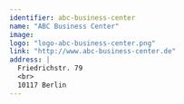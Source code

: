```yaml
---
identifier: abc-business-center
name: "ABC Business Center"
image: 
logo: "logo-abc-business-center.png"
link: "http://www.abc-business-center.de"
address: |
  Friedrichstr. 79
  <br>
  10117 Berlin
---
```

